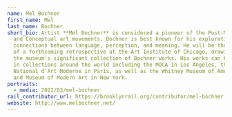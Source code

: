 ```yaml
---
name: Mel Bochner
first_name: Mel
last_name: Bochner
short_bio: Artist **Mel Bochner** is considered a pioneer of the Post-Minimal
  and Conceptual art movements. Bochner is best known for his exploration of
  connections between language, perception, and meaning. He will be the subject
  of a forthcoming retrospective at the Art Institute of Chicago, drawing from
  the museum's significant collection of Bochner works. His works can be found
  in collections around the world including the MOCA in Los Angeles, the Musée
  National d’Art Moderne in Paris, as well as the Whitney Museum of American Art
  and Museum of Modern Art in New York.
portraits:
  - media: 2022/03/mel-bochner
rail_contributor_url: https://brooklynrail.org/contributor/mel-bochner
website: http://www.melbochner.net/
---
```

